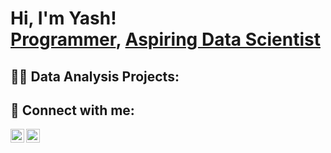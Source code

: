 <h1>Hi, I'm Yash! <br/><a href="https://github.com/yashwantvadapalli">Programmer</a>, <a href="https://www.linkedin.com/in/yashwant-vadapalli">Aspiring Data Scientist</a>

<h2>👨‍💻 Data Analysis Projects:</h2>




















<h2> 🤳 Connect with me:</h2>

[<img align="left" alt="YashVadapalli | LinkedIn" width="22px" src="https://cdn.jsdelivr.net/npm/simple-icons@v3/icons/linkedin.svg" />][linkedin]
[<img align="left" alt="YashVadapalli | YouTube" width="22px" src="https://cdn.jsdelivr.net/npm/simple-icons@v3/icons/youtube.svg" />][youtube]

[linkedin]:  https://www.linkedin.com/in/yashwant-vadapalli
[youtube]:   https://www.youtube.com/embed/zL19uMsnpSU?si=d4ydHs1XbKKFnmZ3
